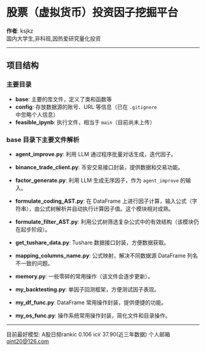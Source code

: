 
# 股票（虚拟货币）投资因子挖掘平台

**作者**: ksjkz  
国内大学生,非科班,因热爱研究量化投资

---

## 项目结构

### 主要目录

- **base**: 主要的库文件，定义了类和函数等
- **config**: 存放数据源的账号、URL 等信息（已在 `.gitignore` 中忽略个人信息）
- **feasible_ipynb**: 执行文件，相当于 `main`（目前尚未上传）

### base 目录下主要文件解析

- **agent_improve.py**: 利用 LLM 通过程序批量对话生成，迭代因子。
  
- **binance_trade_client.py**: 币安交易接口封装，提供数据和交易功能。
  
- **factor_generate.py**: 利用 LLM 生成无序因子，作为 `agent_improve` 的输入。
  
- **formulate_coding_AST.py**: 在 DataFrame 上进行因子计算，输入公式（字符串），由公式树解析并自动执行计算因子值。这个模块相对成熟。
  
- **formulate_filter_AST.py**: 利用公式树筛选复杂公式中的有效结构（该模块仍在起步阶段）。
  
- **get_tushare_data.py**: Tushare 数据接口封装，方便数据获取。
  
- **mapping_columns_name.py**: 公式映射，解决不同数据源 DataFrame 列名不一致的问题。
  
- **memory.py**: 一些零碎的常用操作（该文件会逐步更新）。
  
- **my_backtesting.py**: 单因子回测框架，方便测试因子表现。
  
- **my_df_func.py**: DataFrame 常用操作封装，提供便捷的功能。
  
- **my_os_func.py**: 操作系统常用操作封装，简化文件和目录操作。

---
目前最好模型: A股日频rankic 0.106  icir 37.90(近三年数据)
个人邮箱 qint20@126.com



